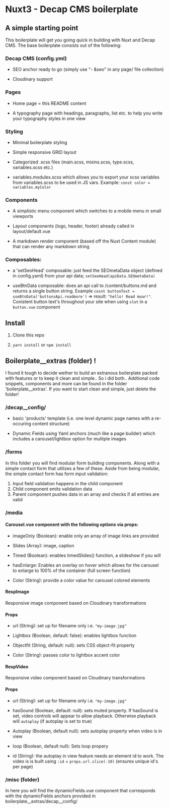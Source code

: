 # Nuxt3 - Decap CMS boilerplate

## A simple starting point

This boilerplate will get you going quick in building with Nuxt and Decap CMS. The base boilerplate consists out of the following:

### Decap CMS (config.yml)

* SEO anchor ready to go (simply use "- &seo" in any page/ file collection)

* Cloudinary support

### Pages
* Home page = this README content

* A typography page with headings, paragraphs, list etc. to help you write your typography styles in one view

### Styling

* Minimal boilerplate styling

* Simple responsive GRID layout

* Categorized .scss files (main.scss, mixins.scss, type.scss, variables.scss etc.)

* variables.modules.scss which allows you to export your scss variables from variables.scss to be used in JS vars. Example: `const color = variables.myColor`

### Components

* A simplistic menu component which switches to a mobile menu in small viewports

* Layout components (logo, header, footer) already called in layout/default.vue

* A markdown render component (based off the Nuxt Content module) that can render any markdown string

### Composables:

* a 'setSeoHead' composable: just feed the SEOmetaData object (defined in config.yaml) from your api data; `setSeoHead(apiData.SEOmetaData)`

* useBtnData composable: does an api call to /content/buttons.md and returns a single button string. Example `cosnt buttonText = useBtnData('buttonsApi.readmore')` => result: `"hello! Read moar!"`. Conistent button text's throughout your site when using `slot` in a `button.vue` component


## Install

1. Clone this repo

2. `yarn install` or `npm install`


## Boilerplate__extras (folder) !

I found it tough to decide wether to build an extranous boilerplate packed with features or to keep it clean and simple.. So i did both..
Addtional code snippets, components and more can be found in the folder 'boilerplate__extras'. If you want to start clean and simple, just delete the folder!


### /decap__config/

* basic 'products' template (i.e. one level dynamic page names with a re-occuring content structure)

* Dynamic Fields using Yaml anchors (much like a page builder) which includes a carousel/lightbox option for mulitple images

### /forms

In this folder you will find modular form building components. Along with a simple contact form that utilizes a few of these. 
Aside from being modular, the simple contact form has form input validation:
1. Input field validation happens in the child component
2. Child component emits validation data
3. Parent component pushes data in an array and checks if all entries are valid

### /media

#### Carousel.vue component with the following options via props:

* imageOnly (Boolean): enable only an array of image links are provided

* Slides (Array): image, caption

* Timed (Boolean): enables timedSlides() function, a slideshow if you will

* hasEnlarge: Enables an overlay on hover which allows for the carousel to enlarge to 100% of the container (full screen function)

* Color (String): provide a color value for carousel colored elements

#### RespImage

Responsive image component based on Cloudinary transformations

#### Props

* url (String): set up for filename only i.e. `"my-image.jpg"`

* Lightbox (Boolean, default: false): enables lightbox function

* Objectfit (String, default: null): sets CSS object-fit property

* Color (String): passes color to lightbox accent color


#### RespVideo

Responsive video component based on Cloudinary transformations

#### Props

* url (String): set up for filename only i.e. `"my-image.jpg"`

* hasSound (Boolean, default: null): sets muted property. If hasSound is set, video controls will appear to allow playback. Otherwise playback will `autoplay` (if autoplay is set to true)

* Autoplay (Boolean, default null): sets autoplay property when video is in view

* loop (Boolean, default null): Sets loop propery

* id (String):  the autoplay in view feature needs an element id to work. The video is is built using `:id` + `props.url.slice(-10)` (ensures unique id's per page)


### /misc (folder)

In here you will find the dynamicFields.vue component that corresponds with the dynamicFields anchors provided in boilerplate__extras/decap__config/